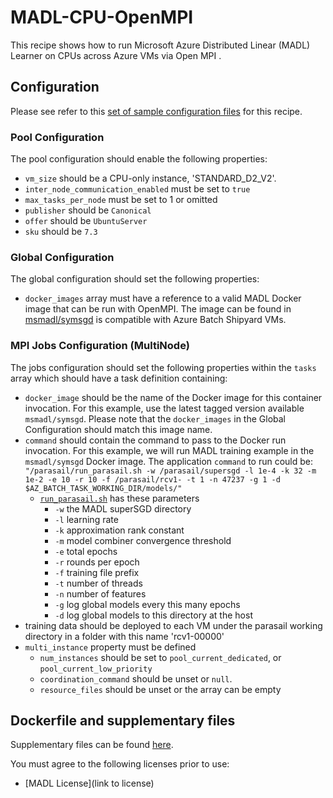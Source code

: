 # MADL-CPU-OpenMPI
This recipe shows how to run Microsoft Azure Distributed Linear (MADL) Learner on CPUs across
Azure VMs via Open MPI <Add link to the learner landing page when ready>. 

## Configuration
Please see refer to this [set of sample configuration files](./config) for
this recipe.

### Pool Configuration
The pool configuration should enable the following properties:
* `vm_size` should be a CPU-only instance, 'STANDARD_D2_V2'.
* `inter_node_communication_enabled` must be set to `true`
* `max_tasks_per_node` must be set to 1 or omitted
* `publisher` should be `Canonical` 
* `offer` should be `UbuntuServer`
* `sku` should be `7.3`

### Global Configuration
The global configuration should set the following properties:
* `docker_images` array must have a reference to a valid MADL
Docker image that can be run with OpenMPI. The image can be found in [msmadl/symsgd](https://hub.docker.com/r/msmadl/symsgd/)
is compatible with Azure Batch Shipyard VMs. 

### MPI Jobs Configuration (MultiNode)
The jobs configuration should set the following properties within the `tasks`
array which should have a task definition containing:
* `docker_image` should be the name of the Docker image for this container invocation.
For this example, use the latest tagged version available
`msmadl/symsgd`.
Please note that the `docker_images` in the Global Configuration should match
this image name.
* `command` should contain the command to pass to the Docker run invocation.
For this example, we will run MADL training example in the `msmadl/symsgd` Docker image. The
application `command` to run could be:
`"/parasail/run_parasail.sh -w /parasail/supersgd -l 1e-4 -k 32 -m 1e-2 -e 10 -r 10 -f /parasail/rcv1- -t 1 -n 47237 -g 1 -d $AZ_BATCH_TASK_WORKING_DIR/models/"`
  * [`run_parasail.sh`](docker/run_parasail.sh) has these parameters
    * `-w` the MADL superSGD directory
    * `-l` learning rate
    * `-k` approximation rank constant
    * `-m` model combiner convergence threshold
    * `-e` total epochs
    * `-r` rounds per epoch
    * `-f` training file prefix
    * `-t` number of threads
    * `-n` number of features
    * `-g` log global models every this many epochs
    * `-d` log global models to this directory at the host
* training data should be deployed to each VM under the parasail working directory in a folder with this name 'rcv1-00000'
* `multi_instance` property must be defined
  * `num_instances` should be set to `pool_current_dedicated`, or
    `pool_current_low_priority`
  * `coordination_command` should be unset or `null`.
  * `resource_files` should be unset or the array can be empty

## Dockerfile and supplementary files
Supplementary files can be found [here](./docker).

You must agree to the following licenses prior to use:
* [MADL License](link to license)
